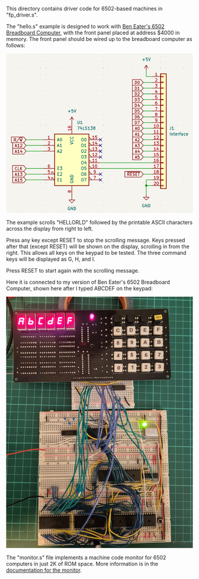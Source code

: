 
This directory contains driver code for 6502-based machines in "fp\_driver.s".

The "hello.s" example is designed to work with
[Ben Eater's 6502 Breadboard Computer](https://eater.net/6502), with the
front panel placed at address $4000 in memory.  The front panel should be
wired up to the breadboard computer as follows:

<img alt="Wiring for 6502" src="wiring.png"/>

The example scrolls "HELLORLD" followed by the printable ASCII characters
across the display from right to left.

Press any key except RESET to stop the scrolling message.  Keys pressed
after that (except RESET) will be shown on the display, scrolling in from
the right.  This allows all keys on the keypad to be tested.  The three
command keys will be displayed as G, H, and I.

Press RESET to start again with the scrolling message.

Here it is connected to my version of Ben Eater's 6502 Breadboard Computer,
shown here after I typed ABCDEF on the keypad:

<img alt="Front Panel Connected to 6502 Computer" src="front-panel-6502.jpg"/>

The "monitor.s" file implements a machine code monitor for 6502 computers
in just 2K of ROM space.  More information is in the
[documentation for the monitor](../../doc/monitor.md).
